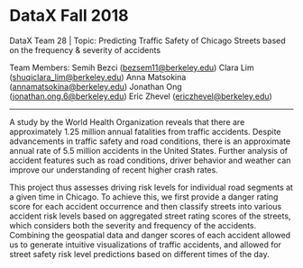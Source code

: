 # DataX Fall 2018 
DataX Team 28 | Topic: Predicting Traffic Safety of Chicago Streets based on the frequency &amp; severity of accidents

Team Members: 
Semih Bezci (bezsem11@berkeley.edu)
Clara Lim (shuqiclara_lim@berkeley.edu)
Anna Matsokina (annamatsokina@berkeley.edu)
Jonathan Ong (jonathan.ong.6@berkeley.edu)
Eric Zhevel (ericzhevel@berkeley.edu)

_____

A study by the World Health Organization reveals that there are approximately 1.25 million annual fatalities from traffic accidents. Despite advancements in traffic safety and road conditions, there is an approximate annual rate of 5.5 million accidents in the United States. Further analysis of accident features such as road conditions, driver behavior and weather can improve our understanding of recent higher crash rates. 

This project thus assesses driving risk levels for individual road segments at a given time in Chicago. To achieve this, we first provide a danger rating score for each accident occurrence and then classify streets into various accident risk levels based on aggregated street rating scores of the streets, which considers both the severity and frequency of the accidents. Combining the geospatial data and danger scores of each accident allowed us to generate intuitive visualizations of traffic accidents, and allowed for street safety risk level predictions based on different times of the day. 
